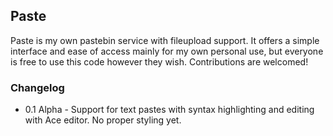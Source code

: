 ## Paste

Paste is my own pastebin service with fileupload support. It offers a simple interface and ease of access mainly for my own personal use, but everyone is free to use this code however they wish. Contributions are welcomed!

### Changelog

* 0.1 Alpha - Support for text pastes with syntax highlighting and editing with Ace editor. No proper styling yet.